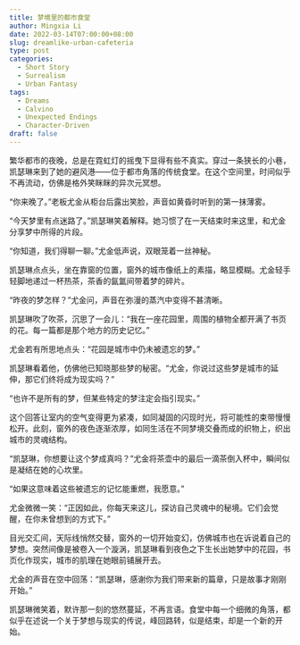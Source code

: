 ```yaml
---
title: 梦境里的都市食堂
author: Mingxia Li
date: 2022-03-14T07:00:00+08:00
slug: dreamlike-urban-cafeteria
type: post
categories:
  - Short Story
  - Surrealism
  - Urban Fantasy
tags:
  - Dreams
  - Calvino
  - Unexpected Endings
  - Character-Driven
draft: false
---
```


繁华都市的夜晚，总是在霓虹灯的摇曳下显得有些不真实。穿过一条狭长的小巷，凯瑟琳来到了她的避风港——位于都市角落的传统食堂。在这个空间里，时间似乎不再流动，仿佛是格外笑眯眯的异次元冥想。

“你来晚了。”老板尤金从柜台后露出笑脸，声音如黄昏时听到的第一抹薄雾。

“今天梦里有点迷路了。”凯瑟琳笑着解释。她习惯了在一天结束时来这里，和尤金分享梦中所得的片段。

“你知道，我们得聊一聊。”尤金低声说，双眼笼着一丝神秘。

凯瑟琳点点头，坐在靠窗的位置，窗外的城市像纸上的素描，略显模糊。尤金轻手轻脚地递过一杯热茶，茶香的氤氲间带着梦的碎片。

“昨夜的梦怎样？”尤金问，声音在弥漫的蒸汽中变得不甚清晰。

凯瑟琳吹了吹茶，沉思了一会儿：“我在一座花园里，周围的植物全都开满了书页的花。每一篇都是那个地方的历史记忆。”

尤金若有所思地点头：“花园是城市中仍未被遗忘的梦。”

凯瑟琳看着他，仿佛他已知晓那些梦的秘密。“尤金，你说过这些梦是城市的延伸，那它们终将成为现实吗？”

“也许不是所有的梦，但某些特定的梦注定会指引现实。”

这个回答让室内的空气变得更为紧凑，如同凝固的闪现时光，将可能性的束带慢慢松开。此刻，窗外的夜色逐渐浓厚，如同生活在不同梦境交叠而成的织物上，织出城市的灵魂结构。

“凯瑟琳，你想要让这个梦成真吗？”尤金将茶壶中的最后一滴茶倒入杯中，瞬间似是凝结在她的心坎里。

“如果这意味着这些被遗忘的记忆能重燃，我愿意。”

尤金微微一笑：“正因如此，你每天来这儿，探访自己灵魂中的秘境。它们会觉醒，在你未曾想到的方式下。”

目光交汇间，天际线悄然交替，窗外的一切开始变幻，仿佛城市也在诉说着自己的梦想。突然间像是被卷入一个漩涡，凯瑟琳看到夜色之下生长出她梦中的花园，书页化作现实，城市的肌理在她眼前铺展开去。

尤金的声音在空中回荡：“凯瑟琳，感谢你为我们带来新的篇章，只是故事才刚刚开始。”

凯瑟琳微笑着，默许那一刻的悠然蔓延，不再言语。食堂中每一个细微的角落，都似乎在述说一个关于梦想与现实的传说，峰回路转，似是结束，却是一个新的开始。